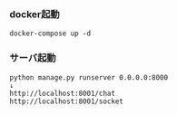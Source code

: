 
### docker起動
```
docker-compose up -d
```

### サーバ起動
```
python manage.py runserver 0.0.0.0:8000  
↓
http://localhost:8001/chat
http://localhost:8001/socket
```
　　